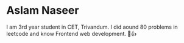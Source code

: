 # Aslam Naseer

I am 3rd year student in CET, Trivandum. I did aound 80 problems in leetcode and know Frontend web development. 🙂👍
